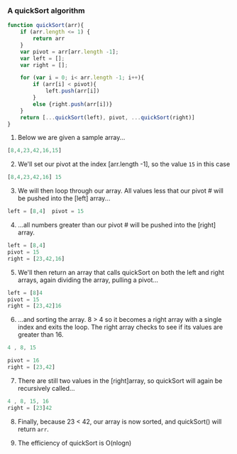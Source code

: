 ### A quickSort algorithm
```js
function quickSort(arr){
    if (arr.length <= 1) {
        return arr
    }
    var pivot = arr[arr.length -1];
    var left = [];
    var right = [];

    for (var i = 0; i< arr.length -1; i++){
        if (arr[i] < pivot){
            left.push(arr[i])
        }
        else {right.push(arr[i])}
    }
    return [...quickSort(left), pivot, ...quickSort(right)]
}
```




1. Below we are given a sample array...
```js
[8,4,23,42,16,15]
```
2. We'll set our pivot at the index [arr.length -1], so the value `15` in this case

```js
[8,4,23,42,16] 15
```
3. We will then loop through our array. All values less that our pivot # will be pushed into the [left] array...
```js
left = [8,4]  pivot = 15
```
4. ...all numbers greater than our pivot # will be pushed into the [right] array.

```js
left = [8,4]
pivot = 15
right = [23,42,16]
```

5. We'll then return an array that calls quickSort on both the left and right arrays, again dividing the array, pulling a pivot...
```js
left = [8]4
pivot = 15
right = [23,42]16
```
6. ...and sorting the array. 8 > 4 so it becomes a right array with a single index and exits the loop. The right array checks to see if its values are greater than 16. 
```js
4 , 8, 15

pivot = 16
right = [23,42]
```
7. There are still two values in the [right]array, so quickSort will again be recursively called...

```js
4 , 8, 15, 16
right = [23]42
```
8. Finally, because 23 < 42, our array is now sorted, and quickSort() will return `arr`.

9. The efficiency of quickSort is O(nlogn)
